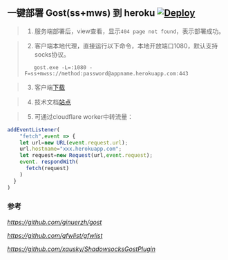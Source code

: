 ## 一键部署 Gost(ss+mws) 到 heroku  [![Deploy](https://www.herokucdn.com/deploy/button.png)](https://dashboard.heroku.com/new?template=https%3A%2F%2Fgithub.com%2FVerSign010a%2Fgost-heroku)

> 1. 服务端部署后，view查看，显示`404 page not found`，表示部署成功。

> 2. 客户端本地代理，直接运行以下命令，本地开放端口1080，默认支持socks协议。
> ```
>    gost.exe -L=:1080 -F=ss+mwss://method:password@appname.herokuapp.com:443
> ```

> 3. 客户端[下载](https://github.com/ginuerzh/gost/releases/tag/v2.11.0)
 
> 4.  技术文档[站点](https://docs.ginuerzh.xyz/gost/)

> 5. 可通过cloudflare worker中转流量：

```js
addEventListener(
    "fetch",event => {
    let url=new URL(event.request.url);
    url.hostname="xxx.herokuapp.com";
    let request=new Request(url,event.request);
    event. respondWith(
      fetch(request)
    )
  }
)
```


### 参考 
*https://github.com/ginuerzh/gost*

*https://github.com/gfwlist/gfwlist*

*https://github.com/xausky/ShadowsocksGostPlugin*
